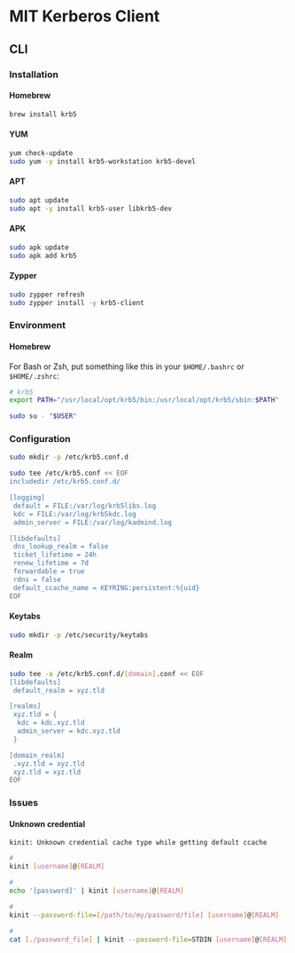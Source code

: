 # MIT Kerberos Client

## CLI

<!-- ### Dependencies

- [GSSAPI (Generic Security Services API)](/gssapi.md) -->

### Installation

#### Homebrew

```sh
brew install krb5
```

#### YUM

```sh
yum check-update
sudo yum -y install krb5-workstation krb5-devel
```

#### APT

```sh
sudo apt update
sudo apt -y install krb5-user libkrb5-dev
```

#### APK

```sh
sudo apk update
sudo apk add krb5
```

#### Zypper

```sh
sudo zypper refresh
sudo zypper install -y krb5-client
```

### Environment

#### Homebrew

For Bash or Zsh, put something like this in your `$HOME/.bashrc` or `$HOME/.zshrc`:

```sh
# krb5
export PATH="/usr/local/opt/krb5/bin:/usr/local/opt/krb5/sbin:$PATH"
```

```sh
sudo su - "$USER"
```

### Configuration

```sh
sudo mkdir -p /etc/krb5.conf.d
```

```sh
sudo tee /etc/krb5.conf << EOF
includedir /etc/krb5.conf.d/

[logging]
 default = FILE:/var/log/krb5libs.log
 kdc = FILE:/var/log/krb5kdc.log
 admin_server = FILE:/var/log/kadmind.log

[libdefaults]
 dns_lookup_realm = false
 ticket_lifetime = 24h
 renew_lifetime = 7d
 forwardable = true
 rdns = false
 default_ccache_name = KEYRING:persistent:%{uid}
EOF
```

#### Keytabs

```sh
sudo mkdir -p /etc/security/keytabs
```

#### Realm

```sh
sudo tee -a /etc/krb5.conf.d/[domain].conf << EOF
[libdefaults]
 default_realm = xyz.tld

[realms]
 xyz.tld = {
  kdc = kdc.xyz.tld
  admin_server = kdc.xyz.tld
 }

[domain_realm]
 .xyz.tld = xyz.tld
 xyz.tld = xyz.tld
EOF
```

### Issues

<!-- ####

```log
kinit: Client '[username]@[REALM]' not found in Kerberos database while getting initial credentials
```

TODO -->

#### Unknown credential

```log
kinit: Unknown credential cache type while getting default ccache
```

```sh
#
kinit [username]@[REALM]

#
echo '[password]' | kinit [username]@[REALM]

#
kinit --password-file=[/path/to/my/password/file] [username]@[REALM]

#
cat [./password_file] | kinit --password-file=STDIN [username]@[REALM]
```
